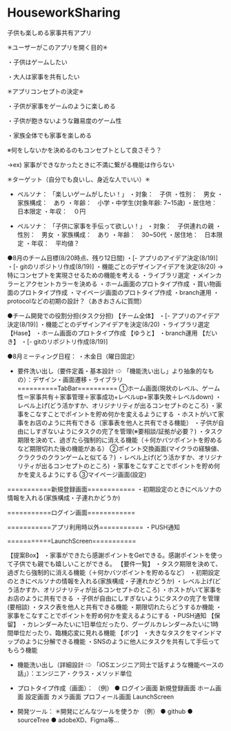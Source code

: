 # HouseworkSharing

子供も楽しめる家事共有アプリ

✳︎ユーザーがこのアプリを開く目的✳︎

・子供はゲームしたい

・大人は家事を共有したい


✳︎アプリコンセプトの決定✳︎

・子供が家事をゲームのように楽しめる

・子供が飽きないような難易度のゲーム性

・家族全体でも家事を楽しめる

※何をしないかを決めるのもコンセプトとして良さそう？

→ex) 家事ができなかったときに不満に繋がる機能は作らない


✳︎ターゲット（自分でも良いし、身近な人でいい）✳︎
- ペルソナ： 「楽しいゲームがしたい！」
・対象：　子供
・性別：　男女
・家族構成：　あり
・年齢：　小学・中学生(対象年齢: 7~15歳)
・居住地：　日本限定
・年収：　０円

- ペルソナ： 「子供に家事を手伝って欲しい！」
・対象：　子供連れの親
・性別：　男女
・家族構成：　あり
・年齢：　30~50代
・居住地：　日本限定
・年収：　平均値？


●8月のチーム目標(8/20時点、残り12日間)
・[- アプリのアイデア決定(8/19)]
・[- gitのリポジトリ作成(8/19)]
・機能ごとのデザインアイデアを決定(8/20)
→特にコンセプトを実現させるための機能を考える
・ライブラリ選定
・メインカラーとアクセントカラーを決める
・ホーム画面のプロトタイプ作成
・買い物画面のプロトタイプ作成
・マイページ画面のプロトタイプ作成
・branch運用
・protocolなどの初期の設計？（あきおさんに質問）


●チーム開発での役割分担(タスク分担)
【チーム全体】
・[- アプリのアイデア決定(8/19)]
・機能ごとのデザインアイデアを決定(8/20)
・ライブラリ選定
【Hase】
・ホーム画面のプロトタイプ作成
【ゆうと】
・branch運用
【だいき】
・[- gitのリポジトリ作成(8/19)]


●8月ミーティング日程：
・木金日（曜日固定）


- 要件洗い出し（要件定義・基本設計 ⇨ 「機能洗い出し」より抽象的なもの）：デザイン・画面遷移・ライブラリ
==========TabBar==========
①ホーム画面(現状のレベル、ゲーム性＝家事共有＋家事管理＋家事成功+レベルup+家事失敗＋レベルdown)
・レベル上げ(どう活かすか、オリジナリティが出るコンセプトのところ)
・家事をこなすことでポイントを貯め何かを変えるようにする
・ホストがいて家事をお店のように共有できる（家事表を他人と共有できる機能）
・子供が自由にしすぎないようにタスクの完了を管理(※要相談/証拠が必要？)
・タスク期限を決めて、過ぎたら強制的に消える機能（＋何かバツポイントを貯めるなど期限切れた後の機能がある）
②ポイント交換画面(マイクラの経験値、クラクラのクランゲームと似てる？)
・レベル上げ(どう活かすか、オリジナリティが出るコンセプトのところ)
・家事をこなすことでポイントを貯め何かを変えるようにする
③マイページ画面(設定)

===========新規登録画面============
・初期設定のときにペルソナの情報を入れる(家族構成・子連れかどうか)

===========ログイン画面============

===========アプリ利用時以外===========
・PUSH通知

===========LaunchScreen===========

【提案Box】
・家事ができたら感謝ポイントをGetできる。感謝ポイントを使って子供でも親でも嬉しいことができる。
【要件一覧】
・タスク期限を決めて、過ぎたら強制的に消える機能（＋何かバツポイントを貯めるなど）
・初期設定のときにペルソナの情報を入れる(家族構成・子連れかどうか)
・レベル上げ(どう活かすか、オリジナリティが出るコンセプトのところ)
・ホストがいて家事をお店のように共有できる
・子供が自由にしすぎないようにタスクの完了を管理(要相談)
・タスク表を他人と共有できる機能
・期限切れたらどうするか機能
・家事をこなすことでポイントを貯め何かを変えるようにする
・PUSH通知
【保留】
・カレンダーみたいに1日単位だったり、グーグルカレンダーみたいに1時間単位だったり、臨機応変に見れる機能
【ボツ】
・大きなタスクをマインドマップのように分解できる機能
・SNSのように他人にタスクを共有して手伝ってもらう機能


- 機能洗い出し（詳細設計 ⇨ 「iOSエンジニア同士で話すような機能ベースの話」）：エンジニア・クラス・メソッド単位


- プロトタイプ作成（画面）：
（例）       ●  ログイン画面
    新規登録画面
    ホーム画面
    設定画面
    カメラ画面
    プロフィール画面
    LaunchScreen


- 開発ツール：
✳︎開発にどんなツールを使うか
（例）
● github
● sourceTree
● adobeXD、Figma等...

